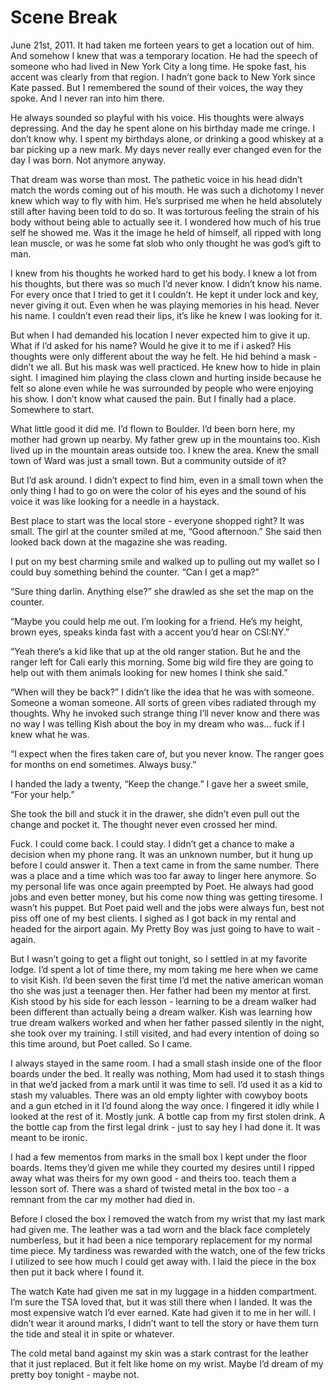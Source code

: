 #  Scene Break

June 21st, 2011. It had taken me forteen years to get a location out of him. And
somehow I knew that was a temporary location. He had the speech of someone who
had lived in New York City a long time. He spoke fast, his accent was clearly
from that region. I hadn’t gone back to New York since Kate passed. But I
remembered the sound of their voices, the way they spoke. And I never ran into
him there.

He always sounded so playful with his voice. His thoughts were always
depressing. And the day he spent alone on his birthday made me cringe. I don’t
know why. I spent my birthdays alone, or drinking a good whiskey at a bar
picking up a new mark. My days never really ever changed even for the day I was
born. Not anymore anyway.

That dream was worse than most. The pathetic voice in his head didn’t match the
words coming out of his mouth. He was such a dichotomy I never knew which way to
fly with him. He’s surprised me when he held absolutely still after having been
told to do so. It was torturous feeling the strain of his body without being
able to actually see it. I wondered how much of his true self he showed me. Was
it the image he held of himself, all ripped with long lean muscle, or was he
some fat slob who only thought he was god’s gift to man.

I knew from his thoughts he worked hard to get his body. I knew a lot from his
thoughts, but there was so much I’d never know. I didn’t know his name. For
every once that I tried to get it I couldn’t. He kept it under lock and key,
never giving it out. Even when he was playing memories in his head. Never his
name. I couldn’t even read their lips, it’s like he knew I was looking for it.

But when I had demanded his location I never expected him to give it up. What if
I’d asked for his name? Would he give it to me if i asked? His thoughts were
only different about the way he felt. He hid behind a mask - didn’t we all. But
his mask was well practiced. He knew how to hide in plain sight. I imagined him
playing the class clown and hurting inside because he felt so alone even while
he was surrounded by people who were enjoying his show. I don’t know what caused
the pain. But I finally had a place. Somewhere to start.

What little good it did me. I’d flown to Boulder. I’d been born here, my mother
had grown up nearby. My father grew up in the mountains too. Kish lived up in
the mountain areas outside too. I knew the area. Knew the small town of Ward was
just a small town. But a community outside of it?

But I’d ask around. I didn’t expect to find him, even in a small town when the
only thing I had to go on were the color of his eyes and the sound of his voice
it was like looking for a needle in a haystack.

Best place to start was the local store - everyone shopped right? It was small.
The girl at the counter smiled at me, “Good afternoon.” She said then looked
back down at the magazine she was reading.

I put on my best charming smile and walked up to pulling out my wallet so I
could buy something behind the counter. “Can I get a map?”

“Sure thing darlin. Anything else?” she drawled as she set the map on the
counter.

“Maybe you could help me out. I’m looking for a friend. He’s my height, brown
eyes, speaks kinda fast with a accent you’d hear on CSI:NY.”

“Yeah there’s a kid like that up at the old ranger station. But he and the
ranger left for Cali early this morning. Some big wild fire they are going to
help out with them animals looking for new homes I think she said.”

“When will they be back?” I didn’t like the idea that he was with someone.
Someone a woman someone. All sorts of green vibes radiated through my thoughts.
Why he invoked such strange thing I’ll never know and there was no way I was
telling Kish about the boy in my dream who was… fuck if I knew what he was.

“I expect when the fires taken care of, but you never know. The ranger goes for
months on end sometimes. Always busy.”

I handed the lady a twenty, “Keep the change.” I gave her a sweet smile, “For
your help.”

She took the bill and stuck it in the drawer, she didn’t even pull out the
change and pocket it. The thought never even crossed her mind.

Fuck. I could come back. I could stay. I didn’t get a chance to make a decision
when my phone rang. It was an unknown number, but it hung up before I could
answer it. Then a text came in from the same number. There was a place and a
time which was too far away to linger here anymore. So my personal life was once
again preempted by Poet. He always had good jobs and even better money, but his
come now thing was getting tiresome. I wasn’t his puppet. But Poet paid well and
the jobs were always fun, best not piss off one of my best clients. I sighed as
I got back in my rental and headed for the airport again. My Pretty Boy was just
going to have to wait - again.

But I wasn’t going to get a flight out tonight, so I settled in at my favorite
lodge. I’d spent a lot of time there, my mom taking me here when we came to
visit Kish. I’d been seven the first time I’d met the native american woman tho
she was just a teenager then. Her father had been my mentor at first. Kish stood
by his side for each lesson - learning to be a dream walker had been different
than actually being a dream walker. Kish was learning how true dream walkers
worked and when her father passed silently in the night, she took over my
training. I still visited, and had every intention of doing so this time around,
but Poet called. So I came.

I always stayed in the same room. I had a small stash inside one of the floor
boards under the bed. It really was nothing, Mom had used it to stash things in
that we’d jacked from a mark until it was time to sell. I’d used it as a kid to
stash my valuables. There was an old empty lighter with cowyboy boots and a gun
etched in it I’d found along the way once. I fingered it idly while I looked at
the rest of it. Mostly junk. A bottle cap from my first stolen drink. A the
bottle cap from the first legal drink - just to say hey I had done it. It was
meant to be ironic.

I had a few mementos from marks in the small box I kept under the floor boards.
Items they’d given me while they courted my desires until I ripped away what was
theirs for my own good - and theirs too. teach them a lesson sort of. There was
a shard of twisted metal in the box too - a remnant from the car my mother had
died in.

Before I closed the box I removed the watch from my wrist that my last mark had
given me. The leather was a tad worn and the black face completely numberless,
but it had been a nice temporary replacement for my normal time piece. My
tardiness was rewarded with the watch, one of the few tricks I utilized to see
how much I could get away with. I laid the piece in the box then put it back
where I found it.

The watch Kate had given me sat in my luggage in a hidden compartment. I’m sure
the TSA loved that, but it was still there when I landed. It was the most
expensive watch I’d ever earned. Kate had given it to me in her will. I didn’t
wear it around marks, I didn’t want to tell the story or have them turn the tide
and steal it in spite or whatever.

The cold metal band against my skin was a stark contrast for the leather that it
just replaced. But it felt like home on my wrist. Maybe I’d dream of my pretty
boy tonight - maybe not.

